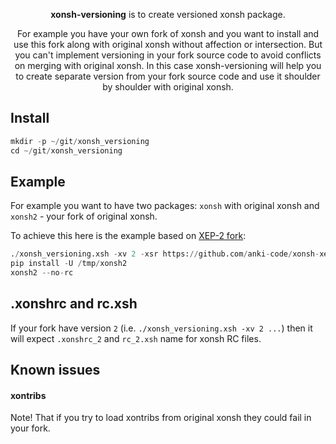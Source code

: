 <p align="center">
<b>xonsh-versioning</b> is to create versioned xonsh package. 
</p>

<p align="center">
For example you have your own fork of xonsh 
and you want to install and use this fork along with original xonsh without affection or intersection. But you can't 
implement versioning in your fork source code to avoid conflicts on merging with original xonsh. 
In this case xonsh-versioning will help you to create separate version from your fork source code 
and use it shoulder by shoulder with original xonsh.
</p>

## Install
```python
mkdir -p ~/git/xonsh_versioning
cd ~/git/xonsh_versioning
```

## Example
For example you want to have two packages: `xonsh` with original xonsh and `xonsh2` - your fork of original xonsh. 

To achieve this here is the example based on [XEP-2 fork](https://github.com/anki-code/xonsh-xep-2): 
```python
./xonsh_versioning.xsh -xv 2 -xsr https://github.com/anki-code/xonsh-xep-2 -xtd /tmp/xonsh2 -f
pip install -U /tmp/xonsh2
xonsh2 --no-rc
```

## .xonshrc and rc.xsh

If your fork have version `2` (i.e. `./xonsh_versioning.xsh -xv 2 ...`) then it will expect `.xonshrc_2` and `rc_2.xsh` name 
for xonsh RC files.

## Known issues

#### xontribs

Note! That if you try to load xontribs from original xonsh they could fail in your fork.

